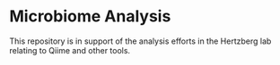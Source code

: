 # Microbiome Analysis

This repository is in support of the analysis efforts in the Hertzberg lab relating to Qiime and other tools.
